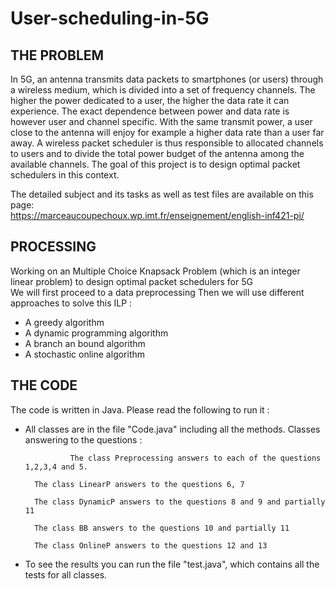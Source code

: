  # User-scheduling-in-5G 


## THE PROBLEM 

In 5G, an antenna transmits data packets to smartphones (or users) through a
wireless medium, which is divided into a set of frequency channels.
The higher the power dedicated to a user, the higher the data rate it can experience. 
The exact dependence between power and data rate is however user and channel specific. 
With the same transmit power, a user close to the antenna will
enjoy for example a higher data rate than a user far away.
A wireless packet scheduler is thus responsible to allocated channels to users and to divide the total power
budget of the antenna among the available channels. 
The goal of this project is to design optimal packet schedulers in this context.  

The detailed subject and its tasks as well as test files are available on this page:  
https://marceaucoupechoux.wp.imt.fr/enseignement/english-inf421-pi/  



## PROCESSING
  
Working on an Multiple Choice Knapsack Problem (which is an integer linear problem) to design optimal packet schedulers for 5G   
We will first proceed to a data preprocessing
Then we will use different approaches to solve this ILP :
- A greedy algorithm
- A dynamic programming algorithm
- A branch an bound algorithm
- A stochastic online algorithm





## THE CODE 

The code is written in Java. Please read the following to run it :

- All classes are in the file "Code.java" including all the methods.
	Classes answering to the questions :

                The class Preprocessing answers to each of the questions 1,2,3,4 and 5.   

		The class LinearP answers to the questions 6, 7  

		The class DynamicP answers to the questions 8 and 9 and partially 11  

		The class BB answers to the questions 10 and partially 11  

		The class OnlineP answers to the questions 12 and 13  

- To see the results you can run the file "test.java", which contains all the tests for all classes. 


